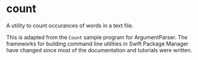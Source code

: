 # count

A utility to count occurances of words in a text file.

This is adapted from the `Count` sample program for ArgumentParser. The frameworks for building command line utilities in Swift Package Manager have changed since most of the documentation and tutorials were written.

